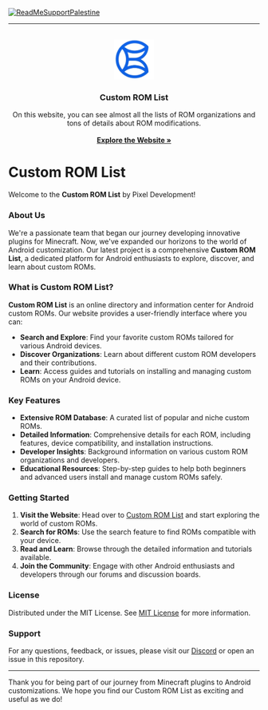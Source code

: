 [![ReadMeSupportPalestine](https://raw.githubusercontent.com/Safouene1/support-palestine-banner/master/banner-support.svg)](https://techforpalestine.org/learn-more)

---
                         
<br/>
<div align="center">
<a href="https://github.com/ShaanCoding/ReadME-Generator">
<img src="\static\img\logo.png" alt="Logo" width="80" height="80">
</a>
<h3 align="center">Custom ROM List</h3>
<p align="center">On this website, you can see almost all the lists of ROM organizations and tons of details about ROM modifications.<br/>
<br/>
<a href="https://itz-rj-here.github.io/Custom-ROM-List/"><strong>Explore the Website »</strong></a><br/>
</p>
</div>

# Custom ROM List

Welcome to the **Custom ROM List** by Pixel Development!

### About Us

We're a passionate team that began our journey developing innovative plugins for Minecraft. Now, we've expanded our horizons to the world of Android customization. Our latest project is a comprehensive **Custom ROM List**, a dedicated platform for Android enthusiasts to explore, discover, and learn about custom ROMs.

### What is Custom ROM List?

**Custom ROM List** is an online directory and information center for Android custom ROMs. Our website provides a user-friendly interface where you can:

- **Search and Explore**: Find your favorite custom ROMs tailored for various Android devices.
- **Discover Organizations**: Learn about different custom ROM developers and their contributions.
- **Learn**: Access guides and tutorials on installing and managing custom ROMs on your Android device.

### Key Features

- **Extensive ROM Database**: A curated list of popular and niche custom ROMs.
- **Detailed Information**: Comprehensive details for each ROM, including features, device compatibility, and installation instructions.
- **Developer Insights**: Background information on various custom ROM organizations and developers.
- **Educational Resources**: Step-by-step guides to help both beginners and advanced users install and manage custom ROMs safely.

### Getting Started

1. **Visit the Website**: Head over to [Custom ROM List](https://itz-rj-here.github.io/Custom-ROM-List/) and start exploring the world of custom ROMs.
2. **Search for ROMs**: Use the search feature to find ROMs compatible with your device.
3. **Read and Learn**: Browse through the detailed information and tutorials available.
4. **Join the Community**: Engage with other Android enthusiasts and developers through our forums and discussion boards.

### License

Distributed under the MIT License. See [MIT License](https://opensource.org/licenses/MIT) for more information.

### Support

For any questions, feedback, or issues, please visit our [Discord](https://discord.gg/6gjTNXZ4z4) or open an issue in this repository.

---

Thank you for being part of our journey from Minecraft plugins to Android customizations. We hope you find our Custom ROM List as exciting and useful as we do!

